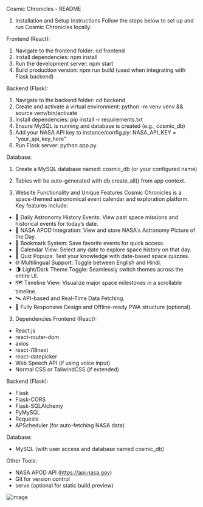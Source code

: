Cosmic Chronicles - README
1. Installation and Setup Instructions
Follow the steps below to set up and run Cosmic Chronicles locally:

Frontend (React):
1. Navigate to the frontend folder: cd frontend
2. Install dependencies: npm install
3. Run the development server: npm start
4. Build production version: npm run build (used when integrating with Flask backend)

Backend (Flask):
1. Navigate to the backend folder: cd backend
2. Create and activate a virtual environment: python -m venv venv && source venv/bin/activate
3. Install dependencies: pip install -r requirements.txt
4. Ensure MySQL is running and database is created (e.g., cosmic_db)
5. Add your NASA API key to instance/config.py: NASA_API_KEY = "your_api_key_here"
6. Run Flask server: python app.py

Database:
1. Create a MySQL database named: cosmic_db (or your configured name)
2. Tables will be auto-generated with db.create_all() from app context.

2. Website Functionality and Unique Features
Cosmic Chronicles is a space-themed astronomical event calendar and exploration platform. Key features include:

- 🌌 Daily Astronomy History Events: View past space missions and historical events for today’s date.
- 📸 NASA APOD Integration: View and store NASA's Astronomy Picture of the Day.
- 🔖 Bookmark System: Save favorite events for quick access.
- 📅 Calendar View: Select any date to explore space history on that day.
- 🧠 Quiz Popups: Test your knowledge with date-based space quizzes.
- 🌐 Multilingual Support: Toggle between English and Hindi.
- 🌗 Light/Dark Theme Toggle: Seamlessly switch themes across the entire UI.
- 🗺️ Timeline View: Visualize major space milestones in a scrollable timeline.
- 🛰️ API-based and Real-Time Data Fetching.
- 📱 Fully Responsive Design and Offline-ready PWA structure (optional).

3. Dependencies
Frontend (React):
- React.js
- react-router-dom
- axios
- react-i18next
- react-datepicker
- Web Speech API (if using voice input)
- Normal CSS or TailwindCSS (if extended)

Backend (Flask):
- Flask
- Flask-CORS
- Flask-SQLAlchemy
- PyMySQL
- Requests
- APScheduler (for auto-fetching NASA data)

Database:
- MySQL (with user access and database named cosmic_db)

Other Tools:
- NASA APOD API (https://api.nasa.gov)
- Git for version control
- serve (optional for static build preview)

![image](https://github.com/user-attachments/assets/50fb9676-5a21-4d88-8b6d-8fe66864c391)


